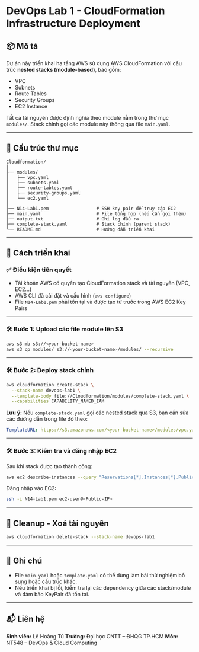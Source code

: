 # DevOps Lab 1 - CloudFormation Infrastructure Deployment

## 📦 Mô tả

Dự án này triển khai hạ tầng AWS sử dụng AWS CloudFormation với cấu trúc **nested stacks (module-based)**, bao gồm:

* VPC
* Subnets
* Route Tables
* Security Groups
* EC2 Instance

Tất cả tài nguyên được định nghĩa theo module nằm trong thư mục `modules/`. Stack chính gọi các module này thông qua file `main.yaml`.

---

## 📁 Cấu trúc thư mục

```
Cloudformation/
│
├── modules/
│   ├── vpc.yaml
│   ├── subnets.yaml
│   ├── route-tables.yaml
│   ├── security-groups.yaml
│   └── ec2.yaml
│
├── N14-Lab1.pem                  # SSH key pair để truy cập EC2
├── main.yaml                     # File tổng hợp (nếu cần gọi thêm)
├── output.txt                    # Ghi log đầu ra
├── complete-stack.yaml           # Stack chính (parent stack)
└── README.md                     # Hướng dẫn triển khai
```

---

## 🚀 Cách triển khai

### ✅ Điều kiện tiên quyết

* Tài khoản AWS có quyền tạo CloudFormation stack và tài nguyên (VPC, EC2…)
* AWS CLI đã cài đặt và cấu hình (`aws configure`)
* File `N14-Lab1.pem` phải tồn tại và được tạo từ trước trong AWS EC2 Key Pairs

---

### 🛠️ Bước 1: Upload các file module lên S3

```bash
aws s3 mb s3://<your-bucket-name>
aws s3 cp modules/ s3://<your-bucket-name>/modules/ --recursive
```

---

### 🛠️ Bước 2: Deploy stack chính

```bash
aws cloudformation create-stack \
  --stack-name devops-lab1 \
  --template-body file://Cloudformation/modules/complete-stack.yaml \
  --capabilities CAPABILITY_NAMED_IAM
```

**Lưu ý:** Nếu `complete-stack.yaml` gọi các nested stack qua S3, bạn cần sửa các đường dẫn trong file đó theo:

```yaml
TemplateURL: https://s3.amazonaws.com/<your-bucket-name>/modules/vpc.yaml
```

---

### 🛠️ Bước 3: Kiểm tra và đăng nhập EC2

Sau khi stack được tạo thành công:

```bash
aws ec2 describe-instances --query "Reservations[*].Instances[*].PublicIpAddress" --output text
```

Đăng nhập vào EC2:

```bash
ssh -i N14-Lab1.pem ec2-user@<Public-IP>
```

---

## 🪩 Cleanup - Xoá tài nguyên

```bash
aws cloudformation delete-stack --stack-name devops-lab1
```

---

## 📝 Ghi chú

* File `main.yaml` hoặc `template.yaml` có thể dùng làm bài thử nghiệm bổ sung hoặc cấu trúc khác.
* Nếu triển khai bị lỗi, kiểm tra lại các dependency giữa các stack/module và đảm bảo KeyPair đã tồn tại.

---

## 📬 Liên hệ

**Sinh viên:** Lê Hoàng Tú
**Trường:** Đại học CNTT – ĐHQG TP.HCM
**Môn:** NT548 – DevOps & Cloud Computing
